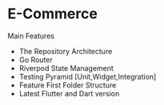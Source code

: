 ﻿# E-Commerce
Main Features 
- The Repository Architecture 
- Go Router
- Riverpod State Management
- Testing Pyramid [Unit,Widget,Integration] 
- Feature First Folder Structure 
- Latest Flutter and Dart version
